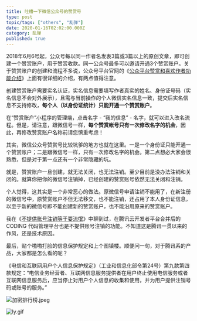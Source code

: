 ```yaml
---
title: 吐槽一下微信公众号的赞赏号
type: post
topic/tags: ["others", "乱弹"]
date: 2020-01-16T02:02:00.000Z
category: 乱弹
published: true
---
```


2018年6月6号起，公众号每以同一作者名发表3篇或3篇以上的原创文章，即可创建一个赞赏账户，用于赞赏收款。同一公众号最多可以邀请开通3个赞赏账户。关于赞赏账户的创建和流程不多说，公众号平台官网的《[公众平台赞赏和喜欢作者功能介绍](https://kf.qq.com/faq/170110yueMvA170110iIn2uI.html)》上面有很详细的介绍，有两点值得注意。

创建赞赏账户需要实名认证，实名信息需要填写作者真实的姓名、身份证号码（实名信息不会对外展示），且需与当前操作的个人微信实名信息一致，提交后实名信息不支持修改，**每个人（以身份证统计）只能开通一个赞赏账户**。

在“赞赏账户”小程序的管理端，点击名字 - “我的信息” - 名字，就可以进入改名流程。但是，请注意，跟微信号一样，**每个赞赏帐号只有一次修改名字的机会**，因此，再修改赞赏账户名称前请您慎重考虑！

其实，微信公众号赞赏号比较坑爹的地方也就在这里。一是一个身份证只能开通一个赞赏账户；二是跟微信号一样，只有一次修改名字的机会。第二点想必大家会很熟悉，但是对于第一点还有一个非常隐藏的坑。

就是，赞赏账户一旦创建，就无法关闭，也无法注销。至少目前是没办法注销和关闭的。就算你把你的微信号注销掉，已经创建的赞赏账号依然无法关闭和注销。

个人觉得，这其实是一个非常恶心的做法。原微信号申请注销不能用了，在新注册的微信号中，原赞赏账户不但无法移交，也不能注销，还占用了本人身份证信息，以至于新的微信号即不能创建新的赞赏账户，也不能沿用原来的赞赏账户。

我在《[不提供账号注销等于耍流氓](https://www.yuque.com/shenweiyan/cookbook/coding-cancel-account)》中聊到过，在腾讯云开发者平台合并后的 CODING 代码管理平台也是不提供账号注销的功能。不知道这是腾讯一贯以来的作风，还是技术原因。

最后，贴个啪啪打脸的信息保护规定和上个图镇楼。顺便问一句，对于腾讯系的产品，大家都是怎么看的呢？

《电信和互联网用户个人信息保护规定》（工业和信息化部令第24号）第九款第四款规定：“电信业务经营者、互联网信息服务提供者在用户终止使用电信服务或者互联网信息服务后，应当停止对用户个人信息的收集和使用，并为用户提供注销号码或账号的服务。”

![加密排行榜.jpeg](https://qiniu.bioinit.com/yuque/0/2020/jpeg/126032/1579142225172-560a78cb-b7db-45ec-a558-5b39a285032a.jpeg#align=left&display=inline&height=1328&name=%E5%8A%A0%E5%AF%86%E6%8E%92%E8%A1%8C%E6%A6%9C.jpeg&originHeight=1328&originWidth=829&size=1033996&status=done&style=none&width=829)

![ly.gif](https://qiniu.bioinit.com/yuque/0/2020/gif/126032/1579153193411-b1e8590b-96ee-4aec-ba09-aa80c6718223.gif#align=left&display=inline&height=157&name=ly.gif&originHeight=157&originWidth=164&size=29605&status=done&style=none&width=164)
